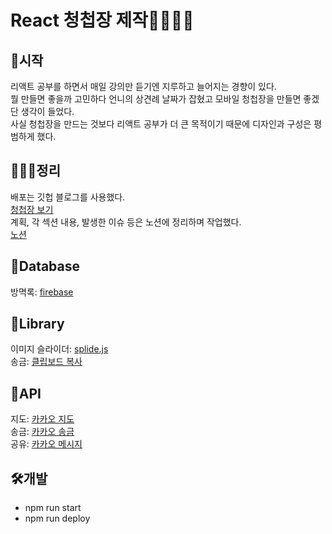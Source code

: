 # React 청첩장 제작🤵‍♂️👰‍♀️

## 🎉시작
리액트 공부를 하면서 매일 강의만 듣기엔 지루하고 늘어지는 경향이 있다.\
뭘 만들면 좋을까 고민하다 언니의 상견례 날짜가 잡혔고 모바일 청첩장을 만들면 좋겠단 생각이 들었다.\
사실 청첩장을 만드는 것보다 리액트 공부가 더 큰 목적이기 때문에 디자인과 구성은 평범하게 했다.
## 🧑🏻‍💻정리
배포는 깃헙 블로그를 사용했다.\
[청첩장 보기](https://azultasul.github.io/yes-wedding/)\
계획, 각 섹션 내용, 발생한 이슈 등은 노션에 정리하며 작업했다.\
[노션](https://confused-socks-580.notion.site/c69bf23ca94a41af81da58279c506507)

## 📍Database
방멱록: [firebase](https://console.firebase.google.com)
## 📍Library
이미지 슬라이더: [splide.js](https://splidejs.com/integration/react-splide/)\
송금: [클립보드 복사](https://www.npmjs.com/package/react-copy-to-clipboard)
## 📍API
지도: [카카오 지도](https://apis.map.kakao.com/web/)\
송금: [카카오 송금](https://developers.kakaopay.com/docs/moneytransfer/sendmoney.link/sendmoney.link-common)\
공유: [카카오 메시지](https://developers.kakao.com/docs/latest/ko/message/js)

## 🛠개발
- npm run start
- npm run deploy